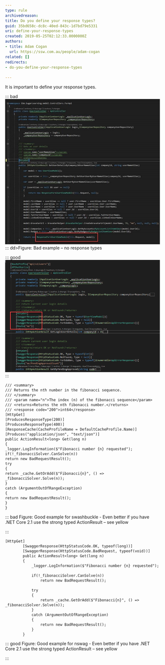 ```yaml
---
type: rule
archivedreason: 
title: Do you define your response types?
guid: 35bd658c-dc8c-40ed-843c-1d7bd79e5331
uri: define-your-response-types
created: 2019-05-25T02:12:33.0000000Z
authors:
- title: Adam Cogan
  url: https://ssw.com.au/people/adam-cogan
related: []
redirects:
- do-you-define-your-response-types

---
```


It is important to define your response types.


::: bad  
![](bad-no-response-types.jpg)  
:::
 dd&gt;Figure: Bad example – no response types 

::: good  
![Figure: Good example – Response types (in .NET)](good-response-types.png)  
:::

<!--endintro-->





```
/// <summary>
/// Returns the nth number in the fibonacci sequence.
/// </summary>
/// <param name="n">The index (n) of the fibonacci sequence</param>
/// <returns>Returns the nth fibonacci number.</returns>
/// <response code="200">int64</response>
[HttpGet]
[ProducesResponseType(200)]
[ProducesResponseType(400)]
[ResponseCache(CacheProfileName = DefaultCacheProfile.Name)]
[Produces("application/json", "text/json")]
public ActionResult<long> Get(long n)
{
_logger.LogInformation($"Fibonacci number {n} requested");
if(!_fibonacciSolver.CanSolve(n))
return new BadRequestResult();
try
{
return _cache.GetOrAdd($"Fibonacci{n}", () => _fibonacciSolver.Solve(n));
}
catch (ArgumentOutOfRangeException)
{
return new BadRequestResult();
}
}
```




::: bad
Figure: Good example for swashbuckle - Even better if you have .NET Core 2.1 use the strong typed ActionResult – see yellow


:::



```
[HttpGet]
        [SwaggerResponse(HttpStatusCode.OK, typeof(long))]
        [SwaggerResponse(HttpStatusCode.BadRequest, typeof(void))]
        public ActionResult<long> Get(long n)
        {
            _logger.LogInformation($"Fibonacci number {n} requested");
            
            if(!_fibonacciSolver.CanSolve(n))
                return new BadRequestResult();
 
            try
            {
                return _cache.GetOrAdd($"Fibonacci{n}", () => _fibonacciSolver.Solve(n));
            }
            catch (ArgumentOutOfRangeException)
            {
                return new BadRequestResult();
            }
        }
```




::: good
Figure: Good example for nswag - Even better if you have .NET Core 2.1 use the strong typed ActionResult – see yellow


:::
